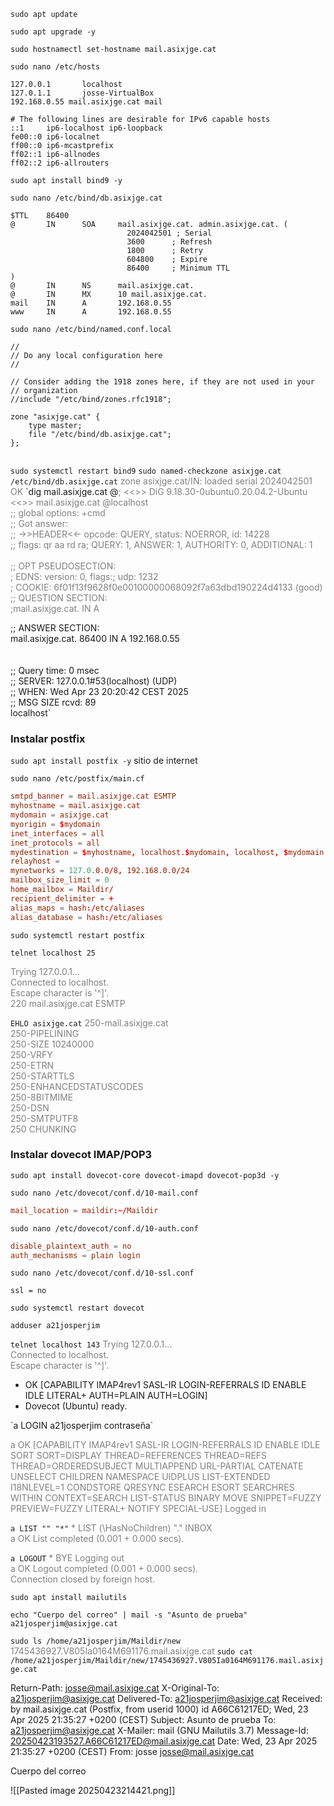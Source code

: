 `sudo apt update`

`sudo apt upgrade -y`

`sudo hostnamectl set-hostname mail.asixjge.cat`

`sudo nano /etc/hosts`

``` /etc/hosts
127.0.0.1       localhost
127.0.1.1       josse-VirtualBox
192.168.0.55 mail.asixjge.cat mail

# The following lines are desirable for IPv6 capable hosts
::1     ip6-localhost ip6-loopback
fe00::0 ip6-localnet
ff00::0 ip6-mcastprefix
ff02::1 ip6-allnodes
ff02::2 ip6-allrouters
```
`sudo apt install bind9 -y`

`sudo nano /etc/bind/db.asixjge.cat`

``` /etc/bind/db.asixjge.cat
$TTL    86400
@       IN      SOA     mail.asixjge.cat. admin.asixjge.cat. (
                          2024042501 ; Serial
                          3600      ; Refresh
                          1800      ; Retry
                          604800    ; Expire
                          86400     ; Minimum TTL
)
@       IN      NS      mail.asixjge.cat.
@       IN      MX      10 mail.asixjge.cat.
mail    IN      A       192.168.0.55
www     IN      A       192.168.0.55
```

`sudo nano /etc/bind/named.conf.local`

```  /etc/bind/named.conf.local
//
// Do any local configuration here
//

// Consider adding the 1918 zones here, if they are not used in your
// organization
//include "/etc/bind/zones.rfc1918";

zone "asixjge.cat" {
    type master;
    file "/etc/bind/db.asixjge.cat";
};


```

`sudo systemctl restart bind9`
`sudo named-checkzone asixjge.cat /etc/bind/db.asixjge.cat` 
<span style="color:gray;">zone asixjge.cat/IN: loaded serial 2024042501
<br>
OK
</span>
`dig mail.asixjge.cat @<span style="color:gray;">; <<>> DiG 9.18.30-0ubuntu0.20.04.2-Ubuntu <br><<>> mail.asixjge.cat @localhost<br>
;; global options: +cmd <br>
;; Got answer: <br>
;; ->>HEADER<<- opcode: QUERY, status: NOERROR, id: 14228 <br>
;; flags: qr aa rd ra; QUERY: 1, ANSWER: 1, AUTHORITY: 0, ADDITIONAL: 1
<br><br>
;; OPT PSEUDOSECTION:<br>
; EDNS: version: 0, flags:; udp: 1232<br>
; COOKIE: 6f01f13f9628f0e00100000068092f7a63dbd190224d4133 (good)<br>
;; QUESTION SECTION:<br>
;mail.asixjge.cat.		IN	A<br>

;; ANSWER SECTION:<br>
mail.asixjge.cat.	86400	IN	A	192.168.0.55<br>
<br><br>
;; Query time: 0 msec<br>
;; SERVER: 127.0.0.1#53(localhost) (UDP)<br>
;; WHEN: Wed Apr 23 20:20:42 CEST 2025<br>
;; MSG SIZE  rcvd: 89<br>
</span>localhost` 

### Instalar postfix
`sudo apt install postfix -y`
sitio de internet

`sudo nano /etc/postfix/main.cf`
``` /etc/postfix/main.cf
smtpd_banner = mail.asixjge.cat ESMTP
myhostname = mail.asixjge.cat
mydomain = asixjge.cat
myorigin = $mydomain
inet_interfaces = all
inet_protocols = all
mydestination = $myhostname, localhost.$mydomain, localhost, $mydomain
relayhost =
mynetworks = 127.0.0.0/8, 192.168.0.0/24
mailbox_size_limit = 0
home_mailbox = Maildir/
recipient_delimiter = +
alias_maps = hash:/etc/aliases
alias_database = hash:/etc/aliases
```

`sudo systemctl restart postfix`

`telnet localhost 25`

<span style="color:gray;">Trying 127.0.0.1... <br>
Connected to localhost.<br>
Escape character is '^]'.<br>
220 mail.asixjge.cat ESMTP
</span>

`EHLO asixjge.cat`
<span style="color:gray;">250-mail.asixjge.cat <br>
250-PIPELINING<br>
250-SIZE 10240000<br>
250-VRFY<br>
250-ETRN<br>
250-STARTTLS<br>
250-ENHANCEDSTATUSCODES<br>
250-8BITMIME<br>
250-DSN<br>
250-SMTPUTF8<br>
250 CHUNKING<br>
</span>

### Instalar dovecot IMAP/POP3
`sudo apt install dovecot-core dovecot-imapd dovecot-pop3d -y`

`sudo nano /etc/dovecot/conf.d/10-mail.conf`
``` /etc/dovecot/conf.d/10-mail.conf
mail_location = maildir:~/Maildir
```
`sudo nano /etc/dovecot/conf.d/10-auth.conf`

```/etc/dovecot/conf.d/10-auth.conf
disable_plaintext_auth = no
auth_mechanisms = plain login
```
`sudo nano /etc/dovecot/conf.d/10-ssl.conf`
```/etc/dovecot/conf.d/10-ssl.con
ssl = no
```

`sudo systemctl restart dovecot`

`adduser a21josperjim`

`telnet localhost 143`
<span style="color:gray;">Trying 127.0.0.1...<br>
Connected to localhost.<br>
Escape character is '^]'. <br>
* OK [CAPABILITY IMAP4rev1 SASL-IR LOGIN-REFERRALS ID ENABLE IDLE LITERAL+ AUTH=PLAIN AUTH=LOGIN] <br>
* Dovecot (Ubuntu) ready.
</span>
`a LOGIN a21josperjim contraseña`

<span style="color:gray;">a OK [CAPABILITY IMAP4rev1 SASL-IR LOGIN-REFERRALS ID ENABLE IDLE SORT SORT=DISPLAY THREAD=REFERENCES THREAD=REFS THREAD=ORDEREDSUBJECT MULTIAPPEND URL-PARTIAL CATENATE UNSELECT CHILDREN NAMESPACE UIDPLUS LIST-EXTENDED I18NLEVEL=1 CONDSTORE QRESYNC ESEARCH ESORT SEARCHRES WITHIN CONTEXT=SEARCH LIST-STATUS BINARY MOVE SNIPPET=FUZZY PREVIEW=FUZZY LITERAL+ NOTIFY SPECIAL-USE] Logged in
</span>

`a LIST "" "*"`
<span style="color:gray;">* LIST (\HasNoChildren) "." INBOX <br>
a OK List completed (0.001 + 0.000 secs).
</span>

 `a LOGOUT`
<span style="color:gray;">* BYE Logging out<br>
a OK Logout completed (0.001 + 0.000 secs).<br>
Connection closed by foreign host.
</span>

`sudo apt install mailutils`

`echo "Cuerpo del correo" | mail -s "Asunto de prueba" a21josperjim@asixjge.cat`

`sudo ls /home/a21josperjim/Maildir/new` 
<span style="color:gray;">1745436927.V805Ia0164M691176.mail.asixjge.cat</span>
 `sudo cat /home/a21josperjim/Maildir/new/1745436927.V805Ia0164M691176.mail.asixjge.cat`

Return-Path: <josse@mail.asixjge.cat>
X-Original-To: a21josperjim@asixjge.cat
Delivered-To: a21josperjim@asixjge.cat
Received: by mail.asixjge.cat (Postfix, from userid 1000)
	id A66C61217ED; Wed, 23 Apr 2025 21:35:27 +0200 (CEST)
Subject: Asunto de prueba
To: <a21josperjim@asixjge.cat>
X-Mailer: mail (GNU Mailutils 3.7)
Message-Id: <20250423193527.A66C61217ED@mail.asixjge.cat>
Date: Wed, 23 Apr 2025 21:35:27 +0200 (CEST)
From: josse <josse@mail.asixjge.cat>

Cuerpo del correo

![[Pasted image 20250423214421.png]]

